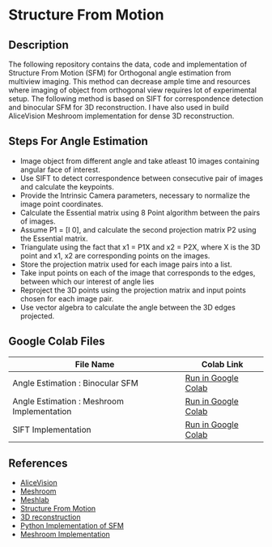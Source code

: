 # Structure From Motion

## Description
The following repository contains the data, code and implementation of Structure From Motion (SFM) for Orthogonal angle estimation from multiview imaging. This method can decrease ample time and resources where imaging of object from orthogonal view requires lot of experimental setup. The following method is based on SIFT for correspondence detection and binocular SFM for 3D reconstruction. I have also used in build AliceVision Meshroom implementation for dense 3D reconstruction.

## Steps For Angle Estimation
* Image object from different angle and take atleast 10 images containing angular face of interest.
* Use SIFT to detect correspondence between consecutive pair of images and calculate the keypoints.
* Provide the Intrinsic Camera parameters, necessary to normalize the image point coordinates.
* Calculate the Essential matrix using 8 Point algorithm between the pairs of images.
* Assume P1 = \[I 0\], and calculate the second projection matrix P2 using the Essential matrix.
* Triangulate using the fact that x1 = P1X and x2 = P2X, where X is the 3D point and x1, x2 are corresponding points on the images.
* Store the projection matrix used for each image pairs into a list.
* Take input points on each of the image that corresponds to the edges, between which our interest of angle lies
* Reproject the 3D points using the projection matrix and input points chosen for each image pair.
* Use vector algebra to calculate the angle between the 3D edges projected.

## Google Colab Files
| File Name | Colab Link |
| ----------- | ---------- |
| Angle Estimation : Binocular SFM | <a target="_blank" href="https://colab.research.google.com/drive/16UIwZAQsV3AZpD5FM1Aqw-F1zWk1bthP?usp=sharing">Run in Google Colab</a> |
| Angle Estimation : Meshroom Implementation | <a target="_blank" href="https://colab.research.google.com/drive/1D9e7tz8sxbD7RtYRXN93knRAkcZ5S-6Q?usp=sharing">Run in Google Colab</a> |
| SIFT Implementation | <a target="_blank" href="https://colab.research.google.com/drive/1i2J4DidtcGEf8EYj2QmLqHmoMH8pvGvx?usp=sharing">Run in Google Colab</a> |

## References
* [AliceVision](https://alicevision.org/)
* [Meshroom](https://meshroom.com/)
* [Meshlab](https://www.meshlab.net/)
* [Structure From Motion](https://towardsdatascience.com/structure-from-motion-311c0cb50e8d)
* [3D reconstruction](https://github.com/alyssaq/3Dreconstruction)
* [Python Implementation of SFM](https://github.com/aferral/Structure-from-motion-python)
* [Meshroom Implementation](https://github.com/aj7amigo/3D-Reconstruction)

